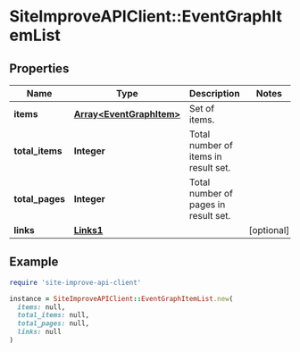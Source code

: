# SiteImproveAPIClient::EventGraphItemList

## Properties

| Name | Type | Description | Notes |
| ---- | ---- | ----------- | ----- |
| **items** | [**Array&lt;EventGraphItem&gt;**](EventGraphItem.md) | Set of items. |  |
| **total_items** | **Integer** | Total number of items in result set. |  |
| **total_pages** | **Integer** | Total number of pages in result set. |  |
| **links** | [**Links1**](Links1.md) |  | [optional] |

## Example

```ruby
require 'site-improve-api-client'

instance = SiteImproveAPIClient::EventGraphItemList.new(
  items: null,
  total_items: null,
  total_pages: null,
  links: null
)
```

